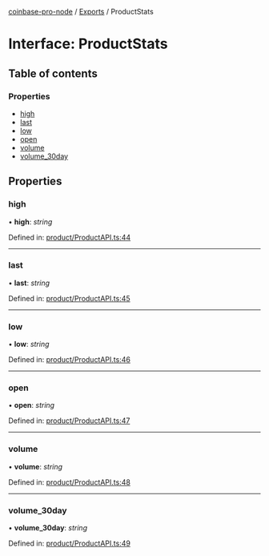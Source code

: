 [coinbase-pro-node](../README.md) / [Exports](../modules.md) / ProductStats

# Interface: ProductStats

## Table of contents

### Properties

- [high](productstats.md#high)
- [last](productstats.md#last)
- [low](productstats.md#low)
- [open](productstats.md#open)
- [volume](productstats.md#volume)
- [volume\_30day](productstats.md#volume_30day)

## Properties

### high

• **high**: *string*

Defined in: [product/ProductAPI.ts:44](https://github.com/bennycode/coinbase-pro-node/blob/c3d8f7c/src/product/ProductAPI.ts#L44)

___

### last

• **last**: *string*

Defined in: [product/ProductAPI.ts:45](https://github.com/bennycode/coinbase-pro-node/blob/c3d8f7c/src/product/ProductAPI.ts#L45)

___

### low

• **low**: *string*

Defined in: [product/ProductAPI.ts:46](https://github.com/bennycode/coinbase-pro-node/blob/c3d8f7c/src/product/ProductAPI.ts#L46)

___

### open

• **open**: *string*

Defined in: [product/ProductAPI.ts:47](https://github.com/bennycode/coinbase-pro-node/blob/c3d8f7c/src/product/ProductAPI.ts#L47)

___

### volume

• **volume**: *string*

Defined in: [product/ProductAPI.ts:48](https://github.com/bennycode/coinbase-pro-node/blob/c3d8f7c/src/product/ProductAPI.ts#L48)

___

### volume\_30day

• **volume\_30day**: *string*

Defined in: [product/ProductAPI.ts:49](https://github.com/bennycode/coinbase-pro-node/blob/c3d8f7c/src/product/ProductAPI.ts#L49)
